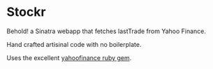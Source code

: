 Stockr
========

Behold! a Sinatra webapp that fetches lastTrade from Yahoo Finance.

Hand crafted artisinal code with no boilerplate. 

Uses the excellent [yahoofinance ruby gem](https://rubygems.org/gems/yahoofinance).
